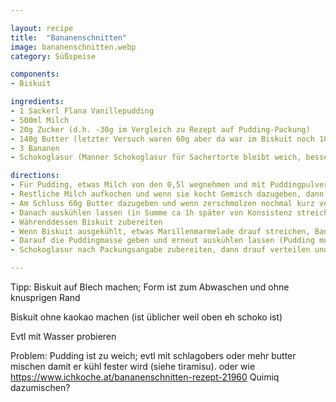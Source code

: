 ```yaml
---

layout: recipe
title:  "Bananenschnitten"
image: bananenschnitten.webp
category: Süßspeise

components:
- Biskuit

ingredients:
- 1 Sackerl Flana Vanillepudding
- 500ml Milch
- 20g Zucker (d.h. -30g im Vergleich zu Rezept auf Pudding-Packung)
- 140g Butter (letzter Versuch waren 60g aber da war im Biskuit noch 100g Butter. durch 140g sollte die Creme hart werden, sonst evtl Schlagobers probieren)
- 3 Bananen
- Schokoglasur (Manner Schokoglasur für Sachertorte bleibt weich, besser Manner Schokoblock testen)

directions:
- Für Pudding, etwas Milch von den 0,5l wegnehmen und mit Puddingpulver und 20g Zucker vermischen
- Restliche Milch aufkochen und wenn sie kocht Gemisch dazugeben, dann ca 1min kochen lassen während man umrührt
- Am Schluss 60g Butter dazugeben und wenn zerschmolzen nochmal kurz verrühren
- Danach auskühlen lassen (in Summe ca 1h später von Konsistenz streichbar aber recht fest)
- Währenddessen Biskuit zubereiten
- Wenn Biskuit ausgekühlt, etwas Marillenmarmelade drauf streichen, Bananen in Scheiben schneiden (quer ist einfacher) und darauf verteilen
- Darauf die Puddingmasse geben und erneut auskühlen lassen (Pudding muss stocken also ca 1h, evtl im Kühlschrank)
- Schokoglasur nach Packungsangabe zubereiten, dann drauf verteilen und abkühlen lassen bis die Glasur fest ist

---
```


Tipp: Biskuit auf Blech machen; Form ist zum Abwaschen und ohne knusprigen Rand

Biskuit ohne kaokao machen (ist üblicher weil oben eh schoko ist)

Evtl mit Wasser probieren

Problem: Pudding ist zu weich; evtl mit schlagobers oder mehr butter mischen damit er kühl fester wird (siehe tiramisu). oder wie https://www.ichkoche.at/bananenschnitten-rezept-21960 Quimiq dazumischen?
